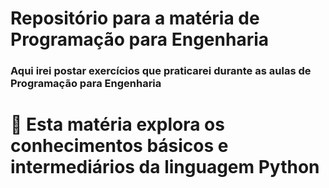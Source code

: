 <h1>Repositório para a matéria de Programação para Engenharia</h1>
<h3>Aqui irei postar exercícios que praticarei durante as aulas de Programação para Engenharia</h3>


<h1>🚀 Esta matéria explora os conhecimentos básicos e intermediários da linguagem Python </h1> 
